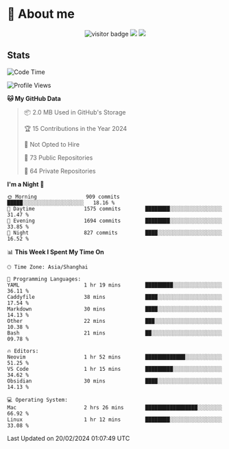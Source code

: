 <!-- ![](https://youpai.roccoshi.top/img/20200804214216.png) -->

# 🧐 About me
 
<p align="center">
<img src="https://visitor-badge.laobi.icu/badge?page_id=Lincest.Lincest&title=hits" alt="visitor badge"/>
<a href="mailto:imroccoshi@gmail.com"><img src="https://img.shields.io/badge/gmail-imroccoshi%40gmail.com-red"></a>
<a href="https://blog.roccoshi.top"><img src="https://img.shields.io/badge/blog-roccoshi-green"></a>
</p>

## Stats

<!--START_SECTION:waka-->
![Code Time](http://img.shields.io/badge/Code%20Time-977%20hrs-blue)

![Profile Views](http://img.shields.io/badge/Profile%20Views-0-blue)

**🐱 My GitHub Data** 

> 📦 2.0 MB Used in GitHub's Storage 
 > 
> 🏆 15 Contributions in the Year 2024
 > 
> 🚫 Not Opted to Hire
 > 
> 📜 73 Public Repositories 
 > 
> 🔑 64 Private Repositories 
 > 
**I'm a Night 🦉** 

```text
🌞 Morning                909 commits         █████░░░░░░░░░░░░░░░░░░░░   18.16 % 
🌆 Daytime                1575 commits        ████████░░░░░░░░░░░░░░░░░   31.47 % 
🌃 Evening                1694 commits        ████████░░░░░░░░░░░░░░░░░   33.85 % 
🌙 Night                  827 commits         ████░░░░░░░░░░░░░░░░░░░░░   16.52 % 
```


📊 **This Week I Spent My Time On** 

```text
🕑︎ Time Zone: Asia/Shanghai

💬 Programming Languages: 
YAML                     1 hr 19 mins        █████████░░░░░░░░░░░░░░░░   36.11 % 
Caddyfile                38 mins             ████░░░░░░░░░░░░░░░░░░░░░   17.54 % 
Markdown                 30 mins             ████░░░░░░░░░░░░░░░░░░░░░   14.13 % 
Other                    22 mins             ███░░░░░░░░░░░░░░░░░░░░░░   10.38 % 
Bash                     21 mins             ██░░░░░░░░░░░░░░░░░░░░░░░   09.78 % 

🔥 Editors: 
Neovim                   1 hr 52 mins        █████████████░░░░░░░░░░░░   51.25 % 
VS Code                  1 hr 15 mins        █████████░░░░░░░░░░░░░░░░   34.62 % 
Obsidian                 30 mins             ████░░░░░░░░░░░░░░░░░░░░░   14.13 % 

💻 Operating System: 
Mac                      2 hrs 26 mins       █████████████████░░░░░░░░   66.92 % 
Linux                    1 hr 12 mins        ████████░░░░░░░░░░░░░░░░░   33.08 % 
```


 Last Updated on 20/02/2024 01:07:49 UTC
<!--END_SECTION:waka-->


